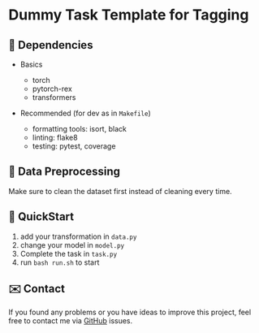 # Dummy Task Template for Tagging

## 🌴 Dependencies

- Basics
  - torch
  - pytorch-rex
  - transformers

- Recommended (for dev as in `Makefile`)
  - formatting tools: isort, black
  - linting: flake8
  - testing: pytest, coverage

## 💾 Data Preprocessing

Make sure to clean the dataset first instead of cleaning every time.

## 🚀 QuickStart

1. add your transformation in `data.py`
2. change your model in `model.py`
3. Complete the task in `task.py`
4. run `bash run.sh` to start

## ✉️ Contact

If you found any problems or you have ideas to improve this project,
feel free to contact me via [GitHub](https://github.com/Spico197/REx) issues.
